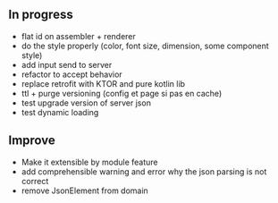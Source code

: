 ## In progress

- flat id on assembler + renderer
- do the style properly (color, font size, dimension, some component style)
- add input send to server
- refactor to accept behavior
- replace retrofit with KTOR and pure kotlin lib
- ttl + purge versioning (config et page si pas en cache)
- test upgrade version of server json
- test dynamic loading

## Improve
- Make it extensible by module feature
- add comprehensible warning and error why the json parsing is not correct
- remove JsonElement from domain